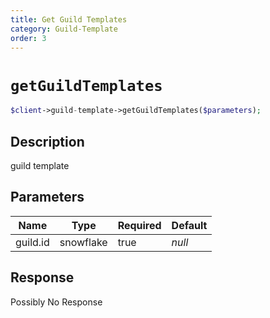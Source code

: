 ```yaml
---
title: Get Guild Templates
category: Guild-Template
order: 3
---
```


# `getGuildTemplates`

```php
$client->guild-template->getGuildTemplates($parameters);
```

## Description

guild template

## Parameters


Name | Type | Required | Default
--- | --- | --- | ---
guild.id | snowflake | true | *null*

## Response

Possibly No Response

